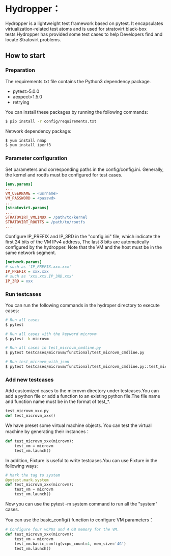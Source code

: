 # Hydropper：
Hydropper is a lightweight test framework based on pytest. It encapsulates virtualization-related test atoms and is used for stratovirt black-box tests.Hydropper has provided some test cases to help Developers find and locate Stratovirt problems.

## How to start


### Preparation
The requirements.txt file contains the Python3 dependency package.

- pytest>5.0.0
- aexpect>1.5.0
- retrying

You can install these packages by running the following commands:
```sh
$ pip install -r config/requirements.txt
```

Network dependency package:
```sh
$ yum install nmap
$ yum install iperf3
```

### Parameter configuration
Set parameters and corresponding paths in the config/config.ini. Generally, the kernel and rootfs must be configured for test cases.
```ini
[env.params]
...
VM_USERNAME = <usrname>
VM_PASSWORD = <passwd>
...
[stratovirt.params]
...
STRATOVIRT_VMLINUX = /path/to/kernel
STRATOVIRT_ROOTFS = /path/to/rootfs
...
```

Configure IP_PREFIX and IP_3RD in the "config.ini" file,
which indicate the first 24 bits of the VM IPv4 address,
The last 8 bits are automatically configured by the hydropper.
Note that the VM and the host must be in the same network segment.
```ini
[network.params]
# such as 'IP_PREFIX.xxx.xxx'
IP_PREFIX = xxx.xxx
# such as 'xxx.xxx.IP_3RD.xxx'
IP_3RD = xxx
```

### Run testcases
You can run the following commands in the hydroper directory to execute cases:
```sh
# Run all cases
$ pytest

# Run all cases with the keyword microvm
$ pytest -k microvm

# Run all cases in test_microvm_cmdline.py
$ pytest testcases/microvm/functional/test_microvm_cmdline.py

# Run test_microvm_with_json
$ pytest testcases/microvm/functional/test_microvm_cmdline.py::test_microvm_with_json
```

### Add new testcases
Add customized cases to the microvm directory under testcases.You can add a python file or add a function to an existing python file.The file name and function name must be in the format of test_*.
```python
test_microvm_xxx.py
def test_microvm_xxx()
```

We have preset some virtual machine objects. You can test the virtual machine by generating their instances：
```python
def test_microvm_xxx(microvm):
    test_vm = microvm
    test_vm.launch()
```

In addition, Fixture is useful to write testcases.You can use Fixture in the following ways:
```python
# Mark the tag to system
@pytest.mark.system
def test_microvm_xxx(microvm):
    test_vm = microvm
    test_vm.launch()
```

Now you can use the pytest -m system command to run all the "system" cases.

You can use the basic_config() function to configure VM parameters：
```python
# Configure four vCPUs and 4 GB memory for the VM.
def test_microvm_xxx(microvm):
    test_vm = microvm
    test_vm.basic_config(vcpu_count=4, mem_size='4G')
    test_vm.launch()
```